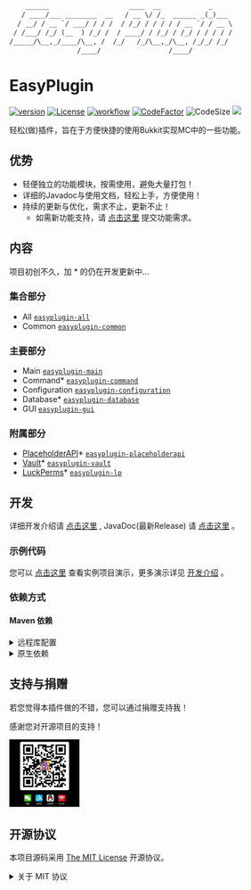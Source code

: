 ```text
    ______                    ____  __            _     
   / ____/___ ________  __   / __ \/ /_  ______ _(_)___ 
  / __/ / __ `/ ___/ / / /  / /_/ / / / / / __ `/ / __ \
 / /___/ /_/ (__  ) /_/ /  / ____/ / /_/ / /_/ / / / / /
/_____/\__,_/____/\__, /  /_/   /_/\__,_/\__, /_/_/ /_/ 
                 /____/                 /____/          
```

# EasyPlugin

[![version](https://img.shields.io/github/v/release/CarmJos/EasyPlugin)](https://github.com/CarmJos/EasyPlugin/releases)
[![License](https://img.shields.io/github/license/CarmJos/EasyPlugin)](https://opensource.org/licenses/MIT)
[![workflow](https://github.com/CarmJos/EasyPlugin/actions/workflows/maven.yml/badge.svg?branch=master)](https://github.com/CarmJos/EasyPlugin/actions/workflows/maven.yml)
[![CodeFactor](https://www.codefactor.io/repository/github/carmjos/EasyPlugin/badge)](https://www.codefactor.io/repository/github/carmjos/EasyPlugin)
![CodeSize](https://img.shields.io/github/languages/code-size/CarmJos/EasyPlugin)
![](https://visitor-badge.glitch.me/badge?page_id=EasyPlugin.readme)

轻松(做)插件，旨在于方便快捷的使用Bukkit实现MC中的一些功能。

## 优势

- 轻便独立的功能模块，按需使用，避免大量打包！
- 详细的Javadoc与使用文档，轻松上手，方便使用！
- 持续的更新与优化，需求不止，更新不止！
  - 如需新功能支持，请 [点击这里](https://github.com/CarmJos/EasyPlugin/issues/new?assignees=&labels=enhancement&template=feature_issues.md&title=) 提交功能需求。

## 内容
项目初创不久，加 * 的仍在开发更新中...

### 集合部分
- All [`easyplugin-all`](easyplugin-all)
- Common [`easyplugin-common`](easyplugin-common)

### 主要部分

- Main [`easyplugin-main`](easyplugin-main)
- Command* [`easyplugin-command`](easyplugin-command)
- Configuration [`easyplugin-configuration`](easyplugin-configuration)
- Database* [`easyplugin-database`](easyplugin-database)
- GUI [`easyplugin-gui`](easyplugin-gui)

### 附属部分
- [PlaceholderAPI](https://www.spigotmc.org/resources/6245/)* [`easyplugin-placeholderapi`](easyplugin-placeholderapi)
- [Vault](https://github.com/MilkBowl/VaultAPI)* [`easyplugin-vault`](easyplugin-vault)
- [LuckPerms](https://www.spigotmc.org/resources/luckperms.28140/)* [`easyplugin-lp`](easyplugin-lp)

## 开发

详细开发介绍请 [点击这里](.documentation/README.md) , JavaDoc(最新Release) 请 [点击这里](https://carmjos.github.io/EasyPlugin) 。

### 示例代码

您可以 [点击这里](https://github.com/CarmJos/UltraDepository) 查看实例项目演示，更多演示详见 [开发介绍](.documentation/README.md) 。

### 依赖方式

#### Maven 依赖

<details>
<summary>远程库配置</summary>

```xml

<project>
    <repositories>
        <repository>
            <id>EasyPlugin</id>
            <name>GitHub Packages</name>
            <url>https://maven.pkg.github.com/CarmJos/EasyPlugin</url>
        </repository>
    </repositories>
</project>
```

</details>

<details>
<summary>原生依赖</summary>

```xml

<project>
    <dependencies>
        <!--大全集版本，包含项目内所有模块-->
        <dependency>
            <groupId>cc.carm.lib</groupId>
            <artifactId>easyplugin-all</artifactId>
            <version>[LATEST RELEASE]</version>
            <scope>compile</scope>
        </dependency>

        <!--轻松插件主要接口集，包含方便的插件入口类与相关工具类。-->
        <dependency>
            <groupId>cc.carm.lib</groupId>
            <artifactId>easyplugin-main</artifactId>
            <version>[LATEST RELEASE]</version>
            <scope>compile</scope>
        </dependency>

    </dependencies>
</project>
```

</details>

## 支持与捐赠

若您觉得本插件做的不错，您可以通过捐赠支持我！

感谢您对开源项目的支持！

<img height=25% width=25% src="https://raw.githubusercontent.com/CarmJos/CarmJos/main/img/donate-code.jpg"  alt=""/>

## 开源协议

本项目源码采用 [The MIT License](https://opensource.org/licenses/MIT) 开源协议。
<details>
<summary>关于 MIT 协议</summary>

> MIT 协议可能是几大开源协议中最宽松的一个，核心条款是：
>
> 该软件及其相关文档对所有人免费，可以任意处置，包括使用，复制，修改，合并，发表，分发，再授权，或者销售。唯一的限制是，软件中必须包含上述版 权和许可提示。
>
> 这意味着：
> - 你可以自由使用，复制，修改，可以用于自己的项目。
> - 可以免费分发或用来盈利。
> - 唯一的限制是必须包含许可声明。
> 
> MIT 协议是所有开源许可中最宽松的一个，除了必须包含许可声明外，再无任何限制。
> 
> *以上文字来自 [五种开源协议GPL,LGPL,BSD,MIT,Apache](https://www.oschina.net/question/54100_9455) 。*
</details>